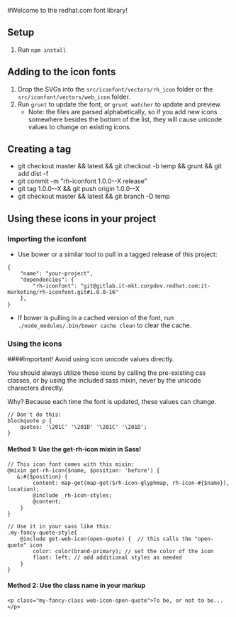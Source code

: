 #Welcome to the redhat.com font library!

## Setup

1. Run `npm install`


## Adding to the icon fonts

1. Drop the SVGs into the `src/iconfont/vectors/rh_icon` folder or the `src/iconfont/vectors/web_icon` folder.
2. Run `grunt` to update the font, or `grunt watcher` to update and preview.
    - Note: the files are parsed alphabetically, so if you add new icons somewhere besides the bottom of the list, they will cause unicode values to change on existing icons.


## Creating a tag

*  git checkout master && latest && git checkout -b temp && grunt && git add dist -f
*  git commit -m "rh-iconfont 1.0.0--X release"
*  git tag 1.0.0--X && git push origin 1.0.0--X
*  git checkout master && latest && git branch -D temp


## Using these icons in your project

### Importing the iconfont
* Use bower or a similar tool to pull in a tagged release of this project:

```
{
    "name": "your-project",
    "dependencies": {
        "rh-iconfont": "git@gitlab.it-mkt.corpdev.redhat.com:it-marketing/rh-iconfont.git#1.0.0-16"
    },
}
```

* If bower is pulling in a cached version of the font, run `./node_modules/.bin/bower cache clean` to clear the cache.

### Using the icons

####Important! Avoid using icon unicode values directly. 

You should always utilize these icons by calling the pre-existing css classes, or by using the included sass mixin, never by the unicode characters directly. 

Why? Because each time the font is updated, these values can change. 

``` 
// Don't do this:
blockquote p { 
    quotes: '\201C' '\201D' '\201C' '\201D';
}
```

#### Method 1: Use the get-rh-icon mixin in Sass!

```
// This icon font comes with this mixin:
@mixin get-rh-icon($name, $position: 'before') {
   &:#{$position} {
        content: map-get(map-get($rh-icon-glyphmap, rh-icon-#{$name}), location);
        @include _rh-icon-styles;
        @content;
    }
}

// Use it in your sass like this:
.my-fancy-quote-style{
    @include get-web-icon(open-quote) {  // this calls the "open-quote" icon
        color: color(brand-primary); // set the color of the icon
        float: left; // add additional styles as needed
    }
}
```
#### Method 2: Use the class name in your markup

```
<p class="my-fancy-class web-icon-open-quote">To be, or not to be...</p>
```

